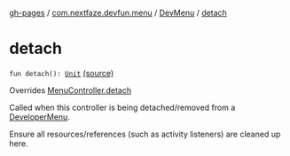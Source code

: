 [gh-pages](../../index.md) / [com.nextfaze.devfun.menu](../index.md) / [DevMenu](index.md) / [detach](./detach.md)

# detach

`fun detach(): `[`Unit`](https://kotlinlang.org/api/latest/jvm/stdlib/kotlin/-unit/index.html) [(source)](https://github.com/NextFaze/dev-fun/tree/master/devfun-menu/src/main/java/com/nextfaze/devfun/menu/DeveloperMenu.kt#L168)

Overrides [MenuController.detach](../-menu-controller/detach.md)

Called when this controller is being detached/removed from a [DeveloperMenu](../-developer-menu/index.md).

Ensure all resources/references (such as activity listeners) are cleaned up here.

